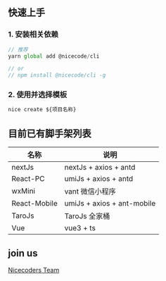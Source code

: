 ## 快速上手

### 1. 安装相关依赖

```js
// 推荐
yarn global add @nicecode/cli

// or
// npm install @nicecode/cli -g
```

### 2. 使用并选择模板

```js
nice create ${项目名称}
```

## 目前已有脚手架列表

| 名称         | 说明                       |
| ------------ | -------------------------- |
| nextJs       | nextJs + axios + antd      |
| React-PC     | umiJs + axios + antd       |
| wxMini     | vant 微信小程序       |
| React-Mobile | umiJs + axios + ant-mobile |
| TaroJs       | TaroJs 全家桶              |
| Vue          | vue3 + ts                  |

## join us

[Nicecoders Team](https://github.com/nicecoders/nicecode)
